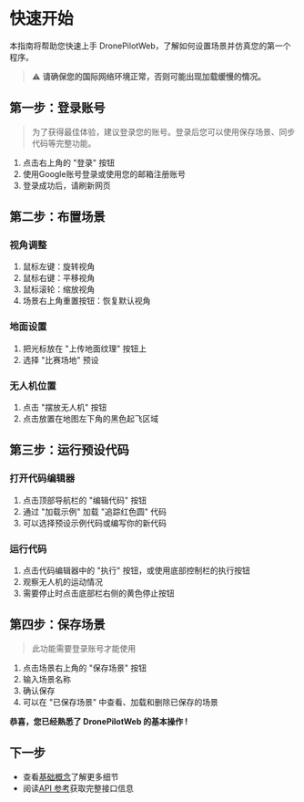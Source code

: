 # 快速开始

本指南将帮助您快速上手 DronePilotWeb，了解如何设置场景并仿真您的第一个程序。
> ⚠️ **请确保您的国际网络环境正常，否则可能出现加载缓慢的情况。**

## 第一步：登录账号
>
> 为了获得最佳体验，建议登录您的账号。登录后您可以使用保存场景、同步代码等完整功能。

1. 点击右上角的 "登录" 按钮
2. 使用Google账号登录或使用您的邮箱注册账号
3. 登录成功后，请刷新网页

## 第二步：布置场景

### 视角调整

1. 鼠标左键：旋转视角
2. 鼠标右键：平移视角
3. 鼠标滚轮：缩放视角
4. 场景右上角重置按钮：恢复默认视角

### 地面设置

1. 把光标放在 "上传地面纹理" 按钮上
2. 选择 "比赛场地" 预设

### 无人机位置

1. 点击 "摆放无人机" 按钮
2. 点击放置在地图左下角的黑色起飞区域

## 第三步：运行预设代码

### 打开代码编辑器

1. 点击顶部导航栏的 "编辑代码" 按钮
2. 通过 "加载示例" 加载 "追踪红色圆" 代码
3. 可以选择预设示例代码或编写你的新代码

### 运行代码

1. 点击代码编辑器中的 "执行" 按钮，或使用底部控制栏的执行按钮
2. 观察无人机的运动情况
3. 需要停止时点击底部栏右侧的黄色停止按钮

## 第四步：保存场景

> 此功能需要登录账号才能使用

1. 点击场景右上角的 "保存场景" 按钮
2. 输入场景名称
3. 确认保存
4. 可以在 "已保存场景" 中查看、加载和删除已保存的场景

**恭喜，您已经熟悉了 DronePilotWeb 的基本操作 !**

## 下一步

- 查看[基础概念](/guide/concepts)了解更多细节
- 阅读[API 参考](/guide/droneAPI)获取完整接口信息
